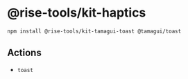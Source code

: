 # @rise-tools/kit-haptics

```sh
npm install @rise-tools/kit-tamagui-toast @tamagui/toast
```

## Actions

- `toast`
